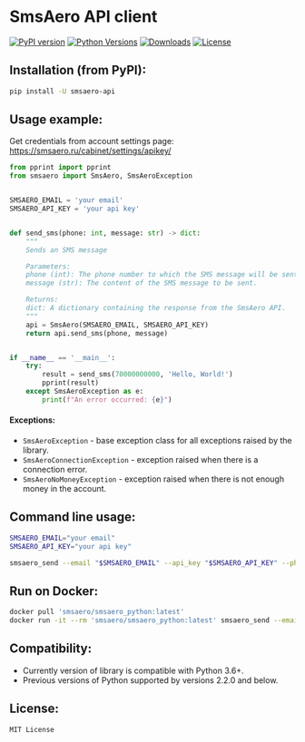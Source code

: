 # SmsAero API client

[![PyPI version](https://badge.fury.io/py/smsaero-api.svg)](https://badge.fury.io/py/smsaero-api)
[![Python Versions](https://img.shields.io/pypi/pyversions/smsaero-api.svg)](https://pypi.org/project/smsaero-api/)
[![Downloads](https://pepy.tech/badge/smsaero-api)](https://pepy.tech/project/smsaero-api)
[![License](https://img.shields.io/badge/license-MIT-blue.svg)](MIT-LICENSE)

## Installation (from PyPI):

```bash
pip install -U smsaero-api
```

## Usage example:

Get credentials from account settings page: https://smsaero.ru/cabinet/settings/apikey/

```python
from pprint import pprint
from smsaero import SmsAero, SmsAeroException


SMSAERO_EMAIL = 'your email'
SMSAERO_API_KEY = 'your api key'


def send_sms(phone: int, message: str) -> dict:
    """
    Sends an SMS message

    Parameters:
    phone (int): The phone number to which the SMS message will be sent.
    message (str): The content of the SMS message to be sent.

    Returns:
    dict: A dictionary containing the response from the SmsAero API.
    """
    api = SmsAero(SMSAERO_EMAIL, SMSAERO_API_KEY)
    return api.send_sms(phone, message)


if __name__ == '__main__':
    try:
        result = send_sms(70000000000, 'Hello, World!')
        pprint(result)
    except SmsAeroException as e:
        print(f"An error occurred: {e}")
```

#### Exceptions:

* `SmsAeroException` - base exception class for all exceptions raised by the library.
* `SmsAeroConnectionException` - exception raised when there is a connection error.
* `SmsAeroNoMoneyException` - exception raised when there is not enough money in the account.


## Command line usage:

```bash
SMSAERO_EMAIL="your email"
SMSAERO_API_KEY="your api key"

smsaero_send --email "$SMSAERO_EMAIL" --api_key "$SMSAERO_API_KEY" --phone 70000000000 --message 'Hello, World!'
```

## Run on Docker:

```bash
docker pull 'smsaero/smsaero_python:latest'
docker run -it --rm 'smsaero/smsaero_python:latest' smsaero_send --email "your email" --api_key "your api key" --phone 70000000000 --message 'Hello, World!'
```

## Compatibility:

* Currently version of library is compatible with Python 3.6+.
* Previous versions of Python supported by versions 2.2.0 and below.


## License:

```
MIT License
```
